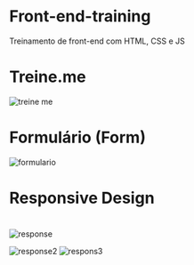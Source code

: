 # Front-end-training
Treinamento de front-end com HTML, CSS e JS



# Treine.me

![treine me](https://user-images.githubusercontent.com/63527881/199633371-428a7ff4-25ee-4113-aa68-6be88b7bdc1f.PNG)

#

# Formulário  (Form)

![formulario](https://user-images.githubusercontent.com/63527881/199634203-eda4aad8-276c-4092-b3e6-9785d65e2c2c.png)

# Responsive Design

#
![response](https://user-images.githubusercontent.com/63527881/211229143-e4daca6a-9338-4464-8692-e36ff872f840.PNG)


![response2](https://user-images.githubusercontent.com/63527881/211229489-eb120b15-8cc1-4ff5-ac61-ec8dff4da8c7.PNG) 
![respons3](https://user-images.githubusercontent.com/63527881/211229500-d9da13ae-95ef-4768-920d-ff216ba01a32.PNG)
#


